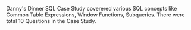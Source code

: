 Danny's Dinner SQL Case Study coverered various SQL concepts like Common Table Expressions, Window Functions, Subqueries. 
There were total 10 Questions in the Case Study.

